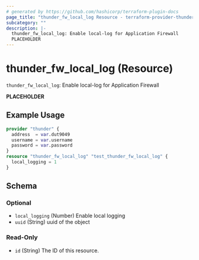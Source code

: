 ```yaml
---
# generated by https://github.com/hashicorp/terraform-plugin-docs
page_title: "thunder_fw_local_log Resource - terraform-provider-thunder"
subcategory: ""
description: |-
  thunder_fw_local_log: Enable local-log for Application Firewall
  PLACEHOLDER
---
```


# thunder_fw_local_log (Resource)

`thunder_fw_local_log`: Enable local-log for Application Firewall

__PLACEHOLDER__

## Example Usage

```terraform
provider "thunder" {
  address  = var.dut9049
  username = var.username
  password = var.password
}
resource "thunder_fw_local_log" "test_thunder_fw_local_log" {
  local_logging = 1
}
```

<!-- schema generated by tfplugindocs -->
## Schema

### Optional

- `local_logging` (Number) Enable local logging
- `uuid` (String) uuid of the object

### Read-Only

- `id` (String) The ID of this resource.


